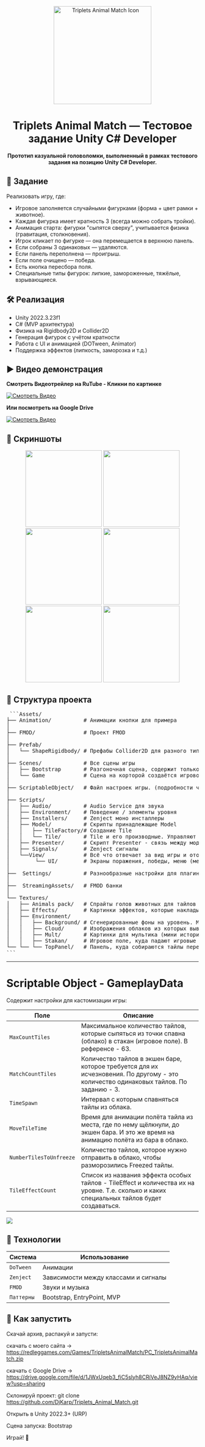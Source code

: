 <p align="center">
  <img src="https://redleggames.com/Games/TripletsAnimalMatch/Screens/TripletsAnimalMatch_Logo_200_02.png" alt="Triplets Animal Match Icon" width="256" height="256"/>
</p>

<h1 align="center">Triplets Animal Match — Тестовое задание Unity C# Developer</h1>

<p align="center">
  <b>Прототип казуальной головоломки, выполненный в рамках тестового задания на позицию Unity C# Developer.</b>
</p>
<p align="center">

## 🎯 Задание

Реализовать игру, где:
- Игровое заполняется случайными фигурками (форма + цвет рамки + животное).
- Каждая фигурка имеет кратность 3 (всегда можно собрать тройки).
- Анимация старта: фигурки "сыпятся сверху", учитывается физика (гравитация, столкновения).
- Игрок кликает по фигурке — она перемещается в верхнюю панель.
- Если собраны 3 одинаковых — удаляются.
- Если панель переполнена — проигрыш.
- Если поле очищено — победа.
- Есть кнопка пересбора поля.
- Специальные типы фигурок: липкие, замороженные, тяжёлые, взрывающиеся.

## 🛠 Реализация

- Unity 2022.3.23f1
- C# (MVP архитектура)
- Физика на Rigidbody2D и Collider2D
- Генерация фигурок с учётом кратности
- Работа с UI и анимацией (DOTween, Animator)
- Поддержка эффектов (липкость, заморозка и т.д.)

## ▶️ Видео демонстрация

<p align="Left">  
<b>Смотреть Видеотрейлер на RuTube - Кликни по картинке</b><br/>
  </p>
<p align="center">
  
   [![Смотреть Видео](https://redleggames.com/Games/TripletsAnimalMatch/Screens/TripletsAnimalMatch_Logo_200_01.png)](https://rutube.ru/video/55a5f4282da456650ef68a5144672d17/)
   
</p>

<p align="Left">  
<b>Или посмотреть на Google Drive</b><br/>
</p>

[![Смотреть Видео](https://redleggames.com/Games/TripletsAnimalMatch/Screens/TripletsAnimalMatch_Logo_200_03.png)](https://drive.google.com/file/d/1PtvdDw63gc_22FPsWagBhD_gWeEOmqtf/view?usp=sharing)

## 🎥 Скриншоты

<p align="center">
  <img src="https://redleggames.com/Games/TripletsAnimalMatch/Screens/Triplets_Animal_Match_Screen_01.png" width="200"/>
  <img src="https://redleggames.com/Games/TripletsAnimalMatch/Screens/Triplets_Animal_Match_Screen_02.png" width="200"/>
  <img src="https://redleggames.com/Games/TripletsAnimalMatch/Screens/Triplets_Animal_Match_Screen_03.png" width="200"/>
  <img src="https://redleggames.com/Games/TripletsAnimalMatch/Screens/Triplets_Animal_Match_Screen_04.png" width="200"/>
  <img src="https://redleggames.com/Games/TripletsAnimalMatch/Screens/Triplets_Animal_Match_Screen_05.png" width="200"/>
  <img src="https://redleggames.com/Games/TripletsAnimalMatch/Screens/Triplets_Animal_Match_Screen_06.png" width="200"/>
</p>

## 📁 Структура проекта
<pre> ```Assets/
├── Animation/          # Анимации кнопки для примера
│
├── FMOD/               # Проект FMOD 
│
├── Prefab/
│   └── ShapeRigidbody/ # Префабы Collider2D для разного типа тайлов
│
├── Scenes/             # Все сцены игры 
│   ├── Bootstrap       # Разгоночная сцена, содержит только загрузочный экран, с неё запускаются все остальные сцены
│   └── Game            # Сцена на корторой создаётся игровое окружение и геймплей
│
├── ScriptableObject/   # Файл настроек игры. (подробности чуть ниже)
│
├── Scripts/
│   ├── Audio/          # Audio Service для звука
│   ├── Environment/    # Поведение / элементы уровня
│   ├── Installers/     # Zenject моно инсталлеры
│   ├── Model/          # Скрипты принадлежащие Model
│   │   ├── TileFactory/# Создание Tile
│   │   └── Tile/       # Tile и его производные. Управляют поведением игровых фишек
│   ├── Presenter/      # Скрипт Presenter - связь между моделью и отображением / инпутом
│   ├── Signals/        # Zenject сигналы
│   └──View/            # Всё что отвечает за вид игры и отображение
│        └── UI/        # Экраны поражения, победы, меню (меню имеет стартовый мультик и описание)
│
├──  Settings/          # Разнообразные настройки для плагинов и физические настройки тайлов
│
├──  StreamingAssets/   # FMOD банки
│
└── Textures/             
│   ├── Animals pack/   # Спрайты голов животных для тайлов
│   ├── Effects/        # Картинки эффектов, которые накладываются на ижображения голов животных, если особый тайл
│   ├── Environment/    
│   │   ├── Background/ # Сгенерированные фоны на уровень. Меняются при каждом запуске.
│   │   ├── Cloud/      # Изображения облаков из которых вывалились зверушки-талисманы
│   │   ├── Mult/       # Картинки для мультика (мини история перед началом игры)
│   │   ├── Stakan/     # Игровое поле, куда падают игровые тайлы
└── └── └── TopPanel/   # Панель, куда собираются тайлы перед возвращением на облако
``` </pre>
---

# Scriptable Object - GameplayData
Содержит настройки для кастомизации игры:

| Поле                    | Описание                              |
|-------------------------|--------------------------------------------------------------------------------------------------------------------------------------------|
| `MaxCountTiles `        | Максимальное количество тайлов, которые сыпяться из точки спавна (облако) в стакан (игровое поле). В референсе - 63.                       |
| `MatchCountTiles`       | Количество тайлов в экшен баре, которое требуется для их исчезновения. По другому - это количество одинаковых тайлов. По заданию - 3.      |
| `TimeSpawn`             | Интервал с которым спавняться тайлы из облака.                                                                                             |
| `MoveTileTime`          | Время для анимации полёта тайла из места, где по нему щёлкнули, до экшен бара. И это же время на анимацию полёта из бара в облако.         |
| `NumberTilesToUnfreeze` | Количество тайлов, которое нужно отправить в облако, чтобы разморозились Freezed тайлы.                                                    |
| `TileEffectCount`       | Список из названия эффекта особых тайлов - TileEffect и количества их на уровне. Т.е. сколько и каких специальных тайлов будет создаваться.|

<img src="https://redleggames.com/Games/TripletsAnimalMatch/Screens/GameplaySettings.png"/>

## 🧪 Технологии

| Система         | Использование                         |
|-----------------|---------------------------------------|
| `DoTween`       | Анимации                              |
| `Zenject`       | Зависимости между классами и сигналы  |
| `FMOD`          | Звуки и музыка                        |
| `Паттерны`      | Bootstrap, EntryPoint, MVP            |


## 🧾 Как запустить

Скачай архив, распакуй и запусти:

скачать с моего сайта -> 
https://redleggames.com/Games/TripletsAnimalMatch/PC_TripletsAnimalMatch.zip

скачать с Google Drive -> 
https://drive.google.com/file/d/1JWxUqeb3_fiC5slyh8CRiVeJ8NZ9yHAq/view?usp=sharing

Склонируй проект:
git clone https://github.com/DjKarp/Triplets_Animal_Match.git

Открыть в Unity 2022.3+ (URP)

Сцена запуска: Bootstrap

Играй! 🎉
